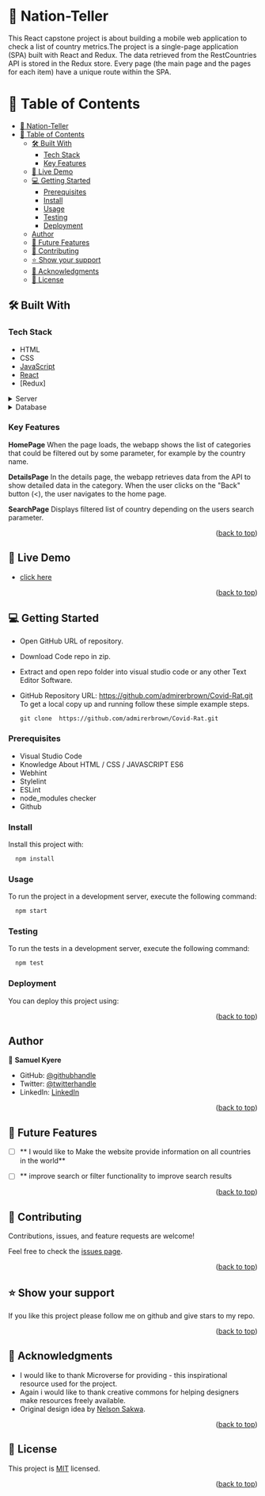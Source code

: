 <a name="readme-top"></a>
# 📖 Nation-Teller <a name="about-project"></a>

This React capstone project is about building a mobile web application to check a list of country metrics.The project is a single-page application (SPA) built with React and Redux.
The data retrieved from the RestCountries API is stored in the Redux store.
Every page (the main page and the pages for each item) have a unique route within the SPA.


# 📗 Table of Contents

- [📖 Nation-Teller ](#-nation-teller-)
- [📗 Table of Contents](#-table-of-contents)
  - [🛠 Built With ](#-built-with-)
    - [Tech Stack ](#tech-stack-)
    - [Key Features ](#key-features-)
  - [🚀 Live Demo ](#-live-demo-)
  - [💻 Getting Started ](#-getting-started-)
    - [Prerequisites](#prerequisites)
    - [Install](#install)
    - [Usage](#usage)
    - [Testing](#testing)
    - [Deployment](#deployment)
  - [Author](#author)
  - [🔭 Future Features ](#-future-features-)
  - [🤝 Contributing ](#-contributing-)
  - [⭐️ Show your support ](#️-show-your-support-)
  - [🙏 Acknowledgments ](#-acknowledgments-)
  - [📝 License ](#-license-)


## 🛠 Built With <a name="built-with"></a>

### Tech Stack <a name="tech-stack"></a>
- HTML
- CSS
- [JavaScript](https://developer.mozilla.org/en-US/docs/Web/JavaScript)
- [React](https://github.com/microverseinc/curriculum-javascript/blob/main/todo-list/lessons/webpack_v1_1.md)
- [Redux]
<details>
  <summary>Server</summary>
  <ul>
    <li><a href="">Render</a></li>
  </ul>
</details>

<details>
<summary>Database</summary>
  <ul>
    <li><a> API </a></li>
  </ul>
</details>

### Key Features <a name="key-features"></a>

**HomePage**
When the page loads, the webapp shows the list of categories that could be filtered out by some parameter, for example by the country name.

**DetailsPage**
In the details page, the webapp retrieves data from the API to show detailed data in the category.
When the user clicks on the "Back" button (<), the user navigates to the home page.

**SearchPage**
Displays filtered list of country depending on the users search parameter.


<p align="right">(<a href="#readme-top">back to top</a>)</p>


## 🚀 Live Demo <a name="live-demo"></a>

- [click here](https://country-information-4jv2.onrender.com/)


<p align="right">(<a href="#readme-top">back to top</a>)</p>


## 💻 Getting Started <a name="getting-started"></a>

- Open GitHub URL of repository.
- Download Code repo in zip.
- Extract and open repo folder into visual studio code or any other Text Editor Software.
- GitHub Repository URL: https://github.com/admirerbrown/Covid-Rat.git
  To get a local copy up and running follow these simple example steps.
  
  ```git clone  https://github.com/admirerbrown/Covid-Rat.git```


### Prerequisites
- Visual Studio Code
- Knowledge About HTML / CSS / JAVASCRIPT ES6
- Webhint
- Stylelint
- ESLint
- node_modules checker
- Github


### Install

Install this project with:

```sh
  npm install
```


### Usage

To run the project in a development server, execute the following command:

```sh
  npm start
```

### Testing

To run the tests in a development server, execute the following command:

```sh
  npm test
```

### Deployment

You can deploy this project using:

<p align="right">(<a href="#readme-top">back to top</a>)</p>


## Author

👤 **Samuel Kyere**

- GitHub: [@githubhandle](https://github.com/admirerbrown)
- Twitter: [@twitterhandle](https://twitter.com/brown_admirer)
- LinkedIn: [LinkedIn](https://www.linkedin.com/in/samuel-ntow-kyere-5036741b4/)



<p align="right">(<a href="#readme-top">back to top</a>)</p>


## 🔭 Future Features <a name="future-features"></a>


- [ ] ** I would like to Make the website provide information on all countries in the world**
- [ ] ** improve search or filter functionality to improve search results


<p align="right">(<a href="#readme-top">back to top</a>)</p>

## 🤝 Contributing <a name="contributing"></a>

Contributions, issues, and feature requests are welcome!

Feel free to check the [issues page](https://github.com/admirerbrown/Covid-Rat/issues).

<p align="right">(<a href="#readme-top">back to top</a>)</p>


## ⭐️ Show your support <a name="support"></a>

If you like this project please follow me on github and give stars to my repo.

<p align="right">(<a href="#readme-top">back to top</a>)</p>


## 🙏 Acknowledgments <a name="acknowledgements"></a>


- I would like to thank Microverse for providing - this inspirational resource used for the  project.
- Again i would like to thank creative commons for helping designers make resources freely available.
- Original design idea by [Nelson Sakwa](https://www.behance.net/sakwadesignstudio).

<p align="right">(<a href="#readme-top">back to top</a>)</p>


## 📝 License <a name="license"></a>

This project is [MIT](https://github.com/admirerbrown/Covid-Rat/blob/build-basic-pageStructure/LICENSE.md) licensed.
 

<p align="right">(<a href="#readme-top">back to top</a>)</p>
